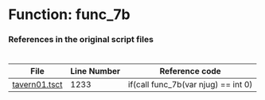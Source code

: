 # Function: func_7b
### References in the original script files

#

| File | Line Number | Reference code |
| --- | --- | --- |
| [tavern01.tsct](../../../out/tavern01.tsct#L1233) | 1233 | if(call func_7b(var njug) == int 0) |
